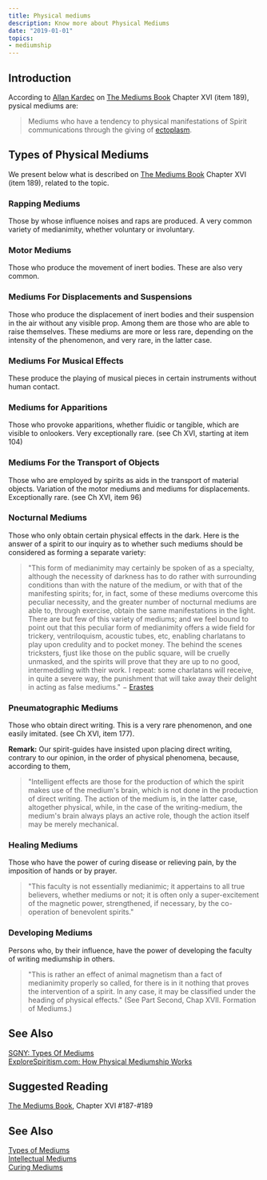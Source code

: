 ```yaml
---
title: Physical mediums
description: Know more about Physical Mediums
date: "2019-01-01"
topics:
- mediumship
---
```


## Introduction
According to [Allan Kardec](/bio/allan-karec) on [The Mediums Book](/books/allan-kardec/mediums-book) Chapter XVI (item 189), pysical mediums are: 

> Mediums who have a tendency to physical manifestations of Spirit communications through the giving of [ectoplasm](/about/ectoplasm).


## Types of Physical Mediums
We present below what is described on [The Mediums Book](/books/allan-kardec/mediums-book) Chapter XVI (item 189),
related to the topic.

### Rapping Mediums
Those by whose influence noises and raps are produced.  A very common variety of medianimity, whether voluntary or involuntary.

### Motor Mediums
Those who produce the movement of inert bodies.  These are also very common.

### Mediums For Displacements and Suspensions
Those who produce the displacement of inert bodies and their suspension in the air without any visible prop.  Among them are those who are able to raise themselves.  These mediums are more or less rare, depending on the intensity of the phenomenon, and very rare, in the latter case.

### Mediums For Musical Effects
These produce the playing of musical pieces in certain instruments without human contact.

### Mediums for Apparitions
Those who provoke apparitions, whether fluidic or tangible, which are visible to onlookers. Very exceptionally rare.  (see Ch XVI, starting at item 104)

### Mediums For the Transport of Objects
Those who are employed by spirits as aids in the transport of material objects. Variation of the motor mediums and mediums for displacements.  Exceptionally rare. (see Ch XVI, item 96) 

### Nocturnal Mediums
Those who only obtain certain physical effects in the dark.  Here is the answer of a spirit to our inquiry as to whether such mediums 
should be considered as forming a separate variety: 

> "This form of medianimity may certainly be spoken of as a specialty, although the necessity of darkness has to do rather with 
surrounding conditions than with the nature of the medium, or with that of the manifesting spirits;
for, in fact, some of these mediums overcome this peculiar necessity, and the greater number of nocturnal mediums are able to,
through exercise, obtain the same manifestations in the light.  There are but few of this variety of mediums;
and we feel bound to point out that this peculiar form of medianimity offers a wide field for trickery, ventriloquism,
acoustic tubes, etc, enabling charlatans to play upon credulity and to pocket money. The behind the scenes tricksters,
fjust like those on the public square, will be cruelly unmasked, and the spirits will prove that they are up to no good,
intermeddling with their work.  I repeat: some charlatans will receive, in quite a severe way, the punishment that will 
take away their delight in acting as false mediums." − [Erastes](/bio/erastes)
     

### Pneumatographic Mediums
Those who obtain direct writing. This is a very rare phenomenon, and one easily imitated.  (see Ch XVI, item 177). 

**Remark:** Our spirit-guides have insisted upon placing direct writing, contrary to our opinion, in the order of physical phenomena, because, according to them,

> "Intelligent effects are those for the production of which the spirit makes use of the medium's brain, which is not done in the production of direct writing.  The action of the medium is, in the latter case, altogether physical, while, in the case of the writing-medium, the medium's brain always plays an active role, though the action itself may be merely mechanical.


### Healing Mediums
Those who have the power of curing disease or relieving pain, by the imposition of hands or by prayer. 

>"This faculty is not essentially medianimic; it appertains to all true believers, whether mediums or not; it is often only a super-excitement of the magnetic power, strengthened, if necessary, by the co-operation of benevolent spirits." 
 

### Developing Mediums
Persons who, by their influence, have the power of developing the faculty of writing mediumship in others.

> "This is rather an effect of animal magnetism than a fact of medianimity properly so called, for there is in it nothing that proves the intervention of a spirit.  In any case, it may be classified under the heading of physical effects."  (See Part Second, Chap XVII. Formation of Mediums.)


## See Also
[SGNY: Types Of Mediums](http://www.sgny.org/spiritism-guide/mediumship/medium-types/)  
[ExploreSpiritism.com: How Physical Mediumship Works](//www.explorespiritism.com/Science_Mediumship_Physical_Intro.htm)  

## Suggested Reading
[The Mediums Book](/books/allan-kardec/mediums-book), Chapter XVI #187-#189

## See Also
[Types of Mediums](../types-of-mediums)  
[Intellectual Mediums](../intellectual-mediums)  
[Curing Mediums](../curing-mediums)  


